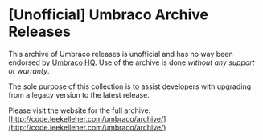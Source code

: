 # [Unofficial] Umbraco Archive Releases

This archive of Umbraco releases is unofficial and has no way been endorsed by [Umbraco HQ](http://umbraco.com/). Use of the archive is done *without any support or warranty*.

The sole purpose of this collection is to assist developers with upgrading from a legacy version to the latest release.

Please visit the website for the full archive: [http://code.leekelleher.com/umbraco/archive/](http://code.leekelleher.com/umbraco/archive/)
